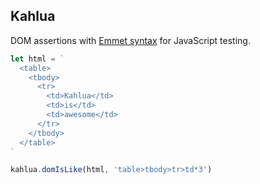 ## Kahlua

DOM assertions with [Emmet syntax](http://docs.emmet.io/abbreviations/) for JavaScript testing.

```javascript
let html = `
  <table>
    <tbody>
      <tr>
        <td>Kahlua</td>
        <td>is</td>
        <td>awesome</td>
      </tr>
    </tbody>
  </table>
`

kahlua.domIsLike(html, 'table>tbody>tr>td*3')
```

